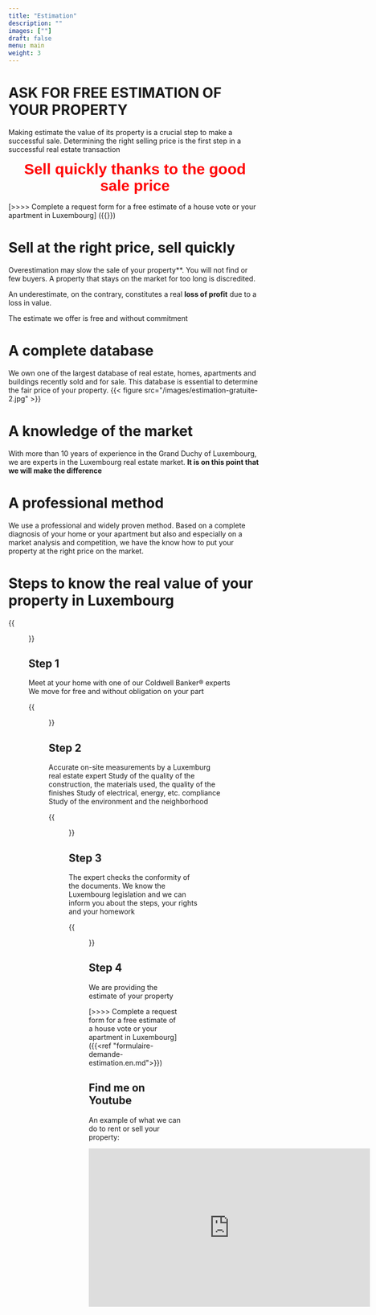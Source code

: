 ```yaml
---
title: "Estimation"
description: ""
images: [""]
draft: false
menu: main
weight: 3
---
```



# ASK FOR FREE ESTIMATION OF YOUR PROPERTY

Making estimate the value of its property is a crucial step to make a successful sale.
Determining the right selling price is the first step in a successful real estate transaction

<div style="font-family: 'Source Sans Pro', sans-serif;font-size:30px; font-weight:700; color:red;line-height:1.1; text-align: center;" class="text-content">Sell quickly thanks to the good sale price </div>

<br/>
[>>>> Complete a request form for a free estimate of a house vote or your apartment in Luxembourg] ({{<ref "formulaire-demande-estimation.en.md">}})

# Sell at the right price, sell quickly

Overestimation may slow the sale of your property**. You will not find or few buyers. A property that stays on the market for too long is discredited.

An underestimate, on the contrary, constitutes a real **loss of profit** due to a loss in value.

The estimate we offer is free and without commitment

# A complete database

We own one of the largest database of real estate, homes, apartments and buildings recently sold and for sale. This database is essential to determine the fair price of your property.
{{< figure src="/images/estimation-gratuite-2.jpg" >}}


# A knowledge of the market

With more than 10 years of experience in the Grand Duchy of Luxembourg, we are experts in the Luxembourg real estate market. **It is on this point that we will make the difference**

# A professional method

We use a professional and widely proven method.
Based on a complete diagnosis of your home or your apartment but also and especially on a market analysis and competition, we have the know how to put your property at the right price on the market.

# Steps to know the real value of your property in Luxembourg

{{<figure class = "imageastep" src = "/images/shaking_hands-512.png">}}
## Step 1
Meet at your home with one of our Coldwell Banker® experts
We move for free and without obligation on your part

{{<figure class = "imageastep" src = "/images/estimation.png">}}
## Step 2
Accurate on-site measurements by a Luxemburg real estate expert
Study of the quality of the construction, the materials used, the quality of the finishes
Study of electrical, energy, etc. compliance
Study of the environment and the neighborhood

{{<figure class = "imageastep" src = "/images/resultados-icon.png">}}
## Step 3
The expert checks the conformity of the documents. We know the Luxembourg legislation and we can inform you about the steps, your rights and your homework

{{<figure class = "imageastep" src = "/images/call-report-icon-3.png">}}
## Step 4
We are providing the estimate of your property


[>>>> Complete a request form for a free estimate of a house vote or your apartment in Luxembourg] ({{<ref "formulaire-demande-estimation.en.md">}})
## Find me on Youtube

An example of what we can do to rent or sell your property:
<div class="youtubevideowrap">
    <div class="video-container">
    <iframe width="560" height="315" src="https://www.youtube.com/embed/Y4GGS9TNRoI" frameborder="0" allow="accelerometer; autoplay; encrypted-media; gyroscope; picture-in-picture" allowfullscreen></iframe>
    </div>
</div>
